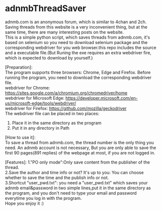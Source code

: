 # adnmbThreadSaver

adnmb.com is an anonymous forum, which is similar to 4chan and 2ch. Saving threads from this website is a very inconvenient thing, but at the same time, there are many interesting posts on the website.   
This is a simple python script, which saves threads from adnmb.com, it's based on selenium so you need to download selenium package and the corresponding webdriver for you web browser.this repo includes the source and a executable file.(But Runing the exe requires an extra webdriver fire, which is expected to download by yourself.)  
    
[Preparation]:  
The program supports three browsers: Chrome, Edge and Firefox. Before running the program, you need to download the corresponding webdriver file.  
webdriver for Chrome: https://sites.google.com/a/chromium.org/chromedriver/home  
webdriver for Microsoft Edge: https://developer.microsoft.com/en-us/microsoft-edge/tools/webdriver/  
webdriver for Firefox: https://github.com/mozilla/geckodriver  
The webdriver file can be placed in two places:  
1. Place it in the same directory as the program  
2. Put it in any directory in Path  
  
[How to use it]:  
To save a thread from adnmb.com, the thread number is the only thing you need. An adnmb account is not necessary, But you are only able to save the first 90 pages(891 replies) of the webpage at most, if you are not logged in.  

[Features]:
1."PO only mode":Only save content from the publisher of the thread.  
2.Save the author and time info or not? It's up to you: You can choose whether to save the time and the publish info or not.  
3.Shortcut "user_pwd.txt": you need a "user_pwd.txt" which saves your adnmb email&password in two simple lines,put it in the same directory as the program, and you don't need to type your email and password everytime you log in with the program.  
Hope you enjoy it :)
